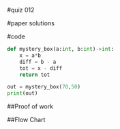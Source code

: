 #quiz 012


#paper solutions


#code
```.py
def mystery_box(a:int, b:int)->int:
    x = a*b
    diff = b - a
    tot = x - diff
    return tot

out = mystery_box(70,50)
print(out)
```

##Proof of work

##Flow Chart
